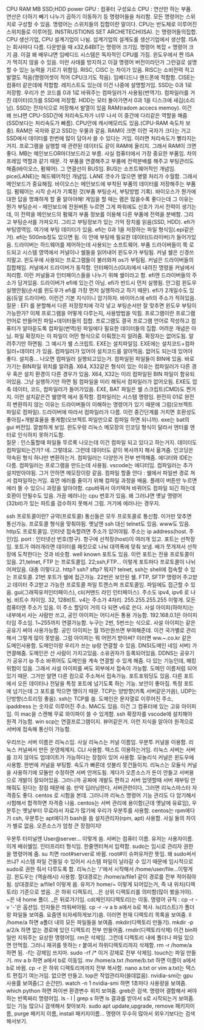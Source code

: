 CPU RAM MB SSD;HDD power GPU : 컴퓨터 구성요소
CPU : 연산만 하는 부품. 연산은 더하기 빼기 나누기 곱하기 이동하기 등 명령어들을 처리함. 모든 명령어는 스위치로 구성할 수 있음. 명령어는 스위치들의 집합이란 말이다. CPU는 반도체로 이루어진 스위치들로 이루어짐. INSTRUSTIONS SET ARCHETECH(ISA). 는 명령어들의집합. CPU 생산기업, CPU 설계기업이 나뉨. 섭계기업의 설계도를 생산기업에서 생산함. ISA는 회사마다 다름. 다운받을 때 x32,64BIT는 명령어 크기임. 명령어 복잡 = 명령어 크기 큼. 이걸 왜 배우냐면 임베디드 시스템은 독자적인 CPU를 가짐. 윈도우에서 짠 ISA가 먹히지 않을 수 있음. 이런 사태를 방지하고 이걸 명령어 버전이라던가 그런걸로 설명할 수 있는 능력을 기르기 위함임. RISC, CISC 는 차이가 있음. RISC는 소비전력 적고 발열도 적음(명령어셋이 적어 CPU크기도 작음). 임베디드나 핸드폰에 적합함. CISE는 컴퓨터 같은데에 적합함. 레지스트도 있는데 이건 나중에 설명할거임. 
SSD는 0과 1로 저장함. 우리가 쓴 코드를 0과 1로 바꿔주는 컴파일러가 사용됨(번역기). 컴파일러를 거친 데이터(0,1)를 SSD에 저장함. HDD는 모터 돌아가면서 0과 1을 디스크에 새김(소리남). SSD는 전자식으로 저장해서 발열이 있음
RAM(radom accecs memoy). 이건 왜 쓰냐면 CPU-SSD간에 처리속도차가 너무 나서 이 중간에 다리같은 역할을 해줌(SSD보다는 처리속도가 빠름). CPU안에 캐시메모리도 있음.(CPU-RAM 속도차 보충). RAM은 국자와 같고 SSD는 우물과 같음. RAM이 크면 이런 국자가 크다는 거고 SSD에서 데이터를 한번에 많이 담아서 쓸 수 있다는 거임. 이러면 처리속도가 빨라지는거지. 프로그램을 실행할 때 관련된 데이터도 같이 RAM에 올리지. 그래서 RAM이 크면 좋다. 
MB는 메인보드OR마더보드라고 부름. 사실 컴퓨터에서 가장 중요한 부품임. 차의 프레임 역할과 같기 때문. 각 부품을 연결해주고 부품에 전력분배를 해주고 부팅관리도 해줌(바이오스, 펌웨어). 그 연결선이 BUS임. BUS는 소프트웨어적인 개념임. pice(LANE)는 해드웨어적인 개념임. LANE 갯수가 많으면 병렬 처리가 수월함. 그래서 메인보드가 중요해짐. 바이오스는 메인보드에 부착된 부품의 데이터를 저장해주는 부품임. 펌웨어는 시작 순서가 기록된 것(부품 부팅순서, 부팅방법 기록). 바이오스가 뭔가에 대한 답을 명쾌하게 할 줄 알아야해!
게임을 할 때는 램은 많을수록 좋다는데 그 이유는 뭔가
부팅순서 - 메인보드에 전원버튼 누르면 그게 파워에도 신호가 가서 전력이 생기는데, 이 전력을 메인보드의 펌웨가 부품 정보를 이용해 다른 부품에 전력을 분배함. 그리고 부팅순서를 가져오지. 그리고 부팅정보가 있는 기억 장치를 읽음(SSD, HDD). efi가 부팅영역임. 여기에 부팅 데이터가 있음. efi는 0과 1을 저장하는 파일 형식임(.epi같은거). efi는 500mb정도 있으면 됨. 이 안에 부팅에 필요한 데이터(드라이버)가 들어가있음. 드라이버는 하드웨어를 제어하는데 사용되는 소프트웨어. 부품 드라이버들이 쭉 로드되고 시스템 영역에서 커널이나 쉘들을 읽어내어 윈도우가 부팅됨. 커널 쉘은 신경쓰지말고. 윈도우에 사용되는 프로그램들이 불러와져 os가 부팅됨. 커널은 드라이버들의 집합체임. 커널에서 드라이버가 동작함. 인터페이스(GUI)에서 내려진 명령을 커널에서 처리함. 이런 커널들과 인터페이스들을 나누기 위해 쉘이라고 함. efi엔 드라이버들의 주소가 담겨있음. 드라이버가 efi에 있는건 아님. efi가 반드시 먼저 실행됨. 안그럼 윈도우 실행안됨(순서를 윈도우가 efi를 가장 먼저 실행하라고 하기 때문). efi가 2개일수도 있음(듀얼 드라이버). 이런건 기본 지식이니 암기하자. 바이어스에 efi의 주소가 적혀있음. 질문 : EFI 를 분할해서 다른 저장장치에 각각 넣고 부팅순서만 잘 맞추면 윈도우 부팅이 가능한가?
이제 프로그램을 어떻게 다루는지, 사용방법을 익힘. 프로그램이란 프로그램 언어로 만들어진 파일+데이터들의 집합. 프로그램도 결국 프로그램 언어로 작성하고 컴퓨터가 알아듣도록 컴파일(번역)된 파일에다 필요한 데이터들의 집합. 어려운 개념은 아님. 파일 확장자는 이 파일이 어떤 형식으로 이뤄졌는지 알려줌. 확장자는 없어도됨. 알려주기만 하면됨. 그 예시가 쉘 스크립트. EXE는 설치파일임. EXE에는 설치코드+컴파일러+데이터 가 있음. 컴파일러가 있어야 설치코드를 알아먹음. 없어도 되는데 있어야 좋다. 설치중... 나오면 컴파일러 실행되고있는거. 컴파일된 파일들이 BIN에 있음. 바로가기는 BIN파일 위치를 알려줌. X64, X32같은 형식이 있는 이유는 컴파일러가 다른 경우 혹은 설치 환경이 다른 경우가 있음. X64, X32는 미리 컴파일된 BIN 파일이 함유되어있음. 그냥 실행하기만 하면 됨 컴파일을 미리 해둬서 컴파일러가 없어오됨. EXE도 압축 데이터, 코드, 컴파일러가 들어가있음. EXE, BAT 파일은 쉘 스크립트(CMD)도 짠거지. 이런 설치같은건 쉘영역 에서 동작함. 컴파일러는 시스템 명령임. 완전히 01로 완전히 변환하지 않는 이유는 드라이버들이 이해하는 명령어가 있기 때문에 그럼(오브젝트 파일로 컴파일). 드라이버에 따라서 컴파일러가 다름. 이런 중간단계를 거치면 호환성도 좋아짐+개발효율을 좋게함(오브젝트 파일만으로 컴파일 하면 되니까). exe는 bat의  gui 버전임. 깔쌈하게 보임. 윈도우랑 리눅스 메모장의 인코딩 형식이 달라서 엔터를 엔터로 인식하지 못하기도함.  
  질문 : 인스톨할때 파일들 뚜르룩 나오는데 이건 컴파일 되고 있다고 하는거지. 데이터도 컴파일되는건가? 네. 그렇데요. 그런데 데이터도 같이 복사까지 해서 옮겨줌. 
인코딩은 약속된 형식 하나만 변환하는거. 컴파일러는 다양한거 전부 번역해줌. 
에디터와 IDE는 다름. 컴파일러는 프로그램을 만드는데 사용됨. vscode는 에디터임. 컴파일러는 추가 설치받아야됨. 그거 안하면 메모장이랑 같음. 
컴파일 할줄 안다 : 쉘에서 파일썬 경로 쳐서 컴파일하는거임. 
휴먼 에러를 줄이기 위해 컴파일 과정을 배움. 플레이 버튼만 누르면 에러 뜰 수 있으니 과정을 알아야함. cpu바꿔서 아키텍쳐 바뀌어도 컴파일 되긴 하는데 호환이 안될수도 있음. 
가끔 에러나는 cpu 번호가 있음. 왜 그러냐면 옛날 명령어(32bit)가 있는 파트를 검수하지 못해서 그럼. 거기에 에러나는 경우지. 

ssh 프로토콜이란? 규약(프로토콜) 통신들은 모두 프로토콜로 통신함. 이거만 맞추면 통신가능. 프로토콜 형식을 맞춰야됨. 옛날엔 ssh 대신 telnet도 있음. www도 있음. http도 프로토콜임. 인터넷 접속할려면 주소가 있어야됨. 주소는 ip address(host. 주인)임. port : 인터넷선 번호(항구). 항구에 선착장(host)이 여러개 있고. 포트는 선착장임. 포트가 여러개라면 데이터를 패킷으로 나눠 대역폭에 맞춰 보냄. 배가 쪼개져서 선착장에 도착한다는 것과 비슷함. well known 포트도 있음. 이런 포트는 전용 프로토콜이 있음. 21,telnet, FTP 는 프로토콜임. 22;ssh,FTP... 이렇게 포트마다 프로토콜이 나뉘어져있음. 대충 이렇다고. http? ssh? sftp? 뭐지?
telnet, ssh는 shell에 접속할 수 있는 프로토콜. 21번 포트가 쉘에 접근가능. 22번은 보안된 쉘. FTP, SFTP 명령어 주고받고 데이터 주고받고 가능한 프로토콜 파일 트랜스퍼 프로토콜임. 파일에도 접근할 수 있음. gui(그래픽유저인터페이스), cli(커맨드 라인 인터페이스). 주소도 ipv4, ipv6 로 나뉨. 비트수 차이임. 32, 128비트. v4는 주소가 4자리. 255.255.255.255 이렇게. 모든 컴퓨터엔 주소가 있음. 이 주소 할당이 거의 다 되면 v6로 쓴다. 사설 아이피(하마치)는 내부에서 사는 사람만 쓰고, 공인 아이피는 어디서든 통용 가능함. 192.168.0.1은 아이피타임 주소임. 1~255까지 연결가능함. 누구는 2번, 5번쓰는 식으로. 사설 아이피는 같은 공유기 써야 사용가능함. 공인 아이피는 월 15만원쓰면 부여해준데. 이건 국가별로 관리해서 그렇게 많이 못받음. 그럼 아이피는 뭐 어떤거 받아써? 이러면 ww.~.co.kr 같은 도메인사용함. 도메인이랑 우리가 쓰는 ip랑 연결할 수 있음. DNS(도메인 네임 서버) 가 연결해줌. 도메인은 산 사람이 가지고있음. 소유권자가 등록되어있음. DDNS는 공유기가 공유기 ip 주소 바뀌어도 도메인을 계속 연결할 수 있게 해줌. 다 있는 기능인데, 해킹위험이 있음. 그래서 사설 아이피를 써도 외부에서 접속이 가능함. 도메인 이름처럼 되어있기 때문. 그거만 알면 다른 컴으로 주소쳐서 접속가능. 포트포워딩도 있음. 다른 포트에서 오든 데이터나 전달을 특정 포트에 넘기도록 하는 기능. 보안이 좋아짐. 특정 포트에 넘기는데 그 포트를 막으면 땡이기 때문. TCP는 양방향(카톡 서버같은거씀), UDP는 단방향(스트리밍 좋음). ssh는 TCP를 씀. 도메인은 문자열로 이루어진 주소, ipaddress 는 숫자로 이루어진 주소. MAC도 있음. 이건 그 컴퓨터에 있는 고유 아이피임. 이 mac을 스캔해 무료 와이파이 쓸 수 있게함.
ssh 확장자를 vscode에 설치해야 원격 가능함. win scp는 연결프로그램이지. 뷰어같은거. 이런 지식을 알아야 원격으로 서버에 접속해 통신이 가능함. 

우리쓰는 서버 이름은 리눅스임. 사실 리눅스는 커널 이름임. 우분투 커널을 이용함. 리눅스 커널써서 만든 운영체제지. CLI 사용함. 텍스트 이용하는거임. 리눅스 서버는 서버를 끄지 않아도 업데이트가 가능하다는 장점이 있어 사용함. 모놀리식 커널은 윈도우에 사용함. 한번에 커널을 부팅함. 속도가 빠른데 섯불리 못건들이지. 리눅스는 모듈식 커널을 사용하기에 모듈만 수정하면 서버 안꺼도됨. 게다가 오픈소스가 돈이 안들고 서버용으로 개발이 잘되어있음. 그러니까 공짜에 개발도 편하고 서버 업뎃할때 서버 재부팅 안해줘도 된다는 장점 때문에 씀. 만약 딥러닝한다, 서버관련이다, 그러면 리눅스마스터 자격증도 좋다. centos 로 시험을 본데. 그러니까 리눅스 명령어 기능 관리도 다 암기해서 시험해서 합격하면 자격증 나옴. centos는 서버 관리에 용이함(근데 옛날에 유료임), 우분투는 옛날부터 무료라서 자료가 많기에 우리가 우분투를 사용함. centos는 rpm에다가 csh, 우분투는 apt에다가 bash을 씀 설치관리자(rpm, apt) 사용함. 사실 둘의 차이가 별로 없음. 오픈소스가 엄청 큰 장점이지!

우분투 터미널엔 User@server... 이렇게 씀. 서버는 컴퓨터 이름. 유저는 사용자이름. 이게 배쉬쉘임. 인터프리터 형식임. 한줄엔터쳐서 입력함. sudo는 임시로 관리자 권한을 명령어에 줌. su 치면 root#server로 바뀜. root#이 슈퍼유저란 뜻임. 왜 sudo써서 쓰냐? 시스템 파일 건들일 수 있어서 시스템 파일이 날라갈 수 있기 때문에 임시적으로 sudo로 권한 줘서 다루도록 함. 리눅스는 '/'에서 시작해서 /home/user/file...이렇게 감. 윈도우는 \(역슬래시) 사용함.  절대경로는 /home/a/file1 같이 경로를 전부 적어줘야됨. 상대경로는 a/file1 이렇게 씀. 유저가 home/~ 이렇게 되어있는거, 즉 내 위치(디렉토리) 기준으로 썼음. .은 하위 디렉토리, ..은 상위 디렉토리를 의미함(많이 봤을거야). ~은 내 home 폴더. _은 뒤로가기임. cd(체인지디렉토리)는 이동. 명령어 규칙 : cp -r -v  '-'은 옵션임. 인자들은 띄워써야됨. cp -r -v a b a에서 b로 복사. ls(리스트)가 폴더랑 파일들 보여줌. 요즘엔 ll(자세하게보기)씀. 이러면 현재 디렉토리 목록을 보여줌. ll /home/a 하면 a폴더 내의 모든 파일들을 보여줌. mkdir(디렉토리 만들기). mkdir -p a/2/k 하면 없는 경로에 있던 디렉토리 전부 만들어줌. rmdir(디렉토리삭제) 이건 bin파일만 지워주는 요상한 명령어임. rm은 삭제임. 그런데 디렉토리 내에 폴더나 파일 있으면 안먹힘. 그러니 재귀를 뜻하는 r 붙여서 하위디렉토리까지 삭제함. rm -r /home/a 하면 됨. -f는 강제임 쓰지마. sudo -rf /* 이거 강제로 전부 삭제임. touch는 파일 만들기. mv a b 하면 a에서 b로 이동임. mv /home/a.txt /home/b.txt 하면 이름이 a에서 b로 바뀜. cp -r 은 하위 디렉토리꺼까지 전부 복사함. nano a.txt or vim a.txt는 텍스트 편집기 여는거임. 없으면 만들고. top은 작업관리자(쓸데없음). nvidia-smi는 gpu사용률 보여줌(그 순간만). watch -n 1 nvidia-smi 하면 1초마다 사용량을 보여줌. which python 하면 파이썬 환경변수 위치 보여줌. greb은 검색. 명령어 결합해서 써야하는 반쪽짜리 명령어임. ls - l | grep s 하면 ls 결과를 받아서 s로 시작되는거 보여줌. 있는 기능 많으니 검색해서 찾아보자. sudo apt update,upgrade, remove 패키지이름, purge 패키지 이름, install 패키지이름... 명령어 무수히 많아서 외우기보다는 검색해서보기.  